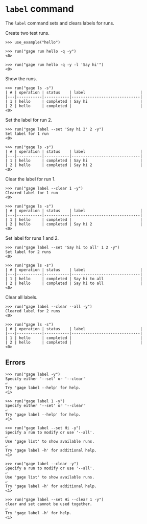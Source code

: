 # `label` command

The `label` command sets and clears labels for runs.

Create two test runs.

    >>> use_example("hello")

    >>> run("gage run hello -q -y")
    <0>

    >>> run("gage run hello -q -y -l 'Say hi'")
    <0>

Show the runs.

    >>> run("gage ls -s")
    | # | operation | status    | label                        |
    |---|-----------|-----------|------------------------------|
    | 1 | hello     | completed | Say hi                       |
    | 2 | hello     | completed |                              |
    <0>

Set the label for run 2.

    >>> run("gage label --set 'Say hi 2' 2 -y")
    Set label for 1 run
    <0>

    >>> run("gage ls -s")
    | # | operation | status    | label                        |
    |---|-----------|-----------|------------------------------|
    | 1 | hello     | completed | Say hi                       |
    | 2 | hello     | completed | Say hi 2                     |
    <0>

Clear the label for run 1.

    >>> run("gage label --clear 1 -y")
    Cleared label for 1 run
    <0>

    >>> run("gage ls -s")
    | # | operation | status    | label                        |
    |---|-----------|-----------|------------------------------|
    | 1 | hello     | completed |                              |
    | 2 | hello     | completed | Say hi 2                     |
    <0>

Set label for runs 1 and 2.

    >>> run("gage label --set 'Say hi to all' 1 2 -y")
    Set label for 2 runs
    <0>

    >>> run("gage ls -s")
    | # | operation | status    | label                        |
    |---|-----------|-----------|------------------------------|
    | 1 | hello     | completed | Say hi to all                |
    | 2 | hello     | completed | Say hi to all                |
    <0>

Clear all labels.

    >>> run("gage label --clear --all -y")
    Cleared label for 2 runs
    <0>

    >>> run("gage ls -s")
    | # | operation | status    | label                        |
    |---|-----------|-----------|------------------------------|
    | 1 | hello     | completed |                              |
    | 2 | hello     | completed |                              |
    <0>

## Errors

    >>> run("gage label -y")
    Specify either '--set' or '--clear'
    ⤶
    Try 'gage label --help' for help.
    <1>

    >>> run("gage label 1 -y")
    Specify either '--set' or '--clear'
    ⤶
    Try 'gage label --help' for help.
    <1>

    >>> run("gage label --set Hi -y")
    Specify a run to modify or use '--all'.
    ⤶
    Use 'gage list' to show available runs.
    ⤶
    Try 'gage label -h' for additional help.
    <1>

    >>> run("gage label --clear -y")
    Specify a run to modify or use '--all'.
    ⤶
    Use 'gage list' to show available runs.
    ⤶
    Try 'gage label -h' for additional help.
    <1>

    >>> run("gage label --set Hi --clear 1 -y")
    clear and set cannot be used together.
    ⤶
    Try 'gage label -h' for help.
    <1>
